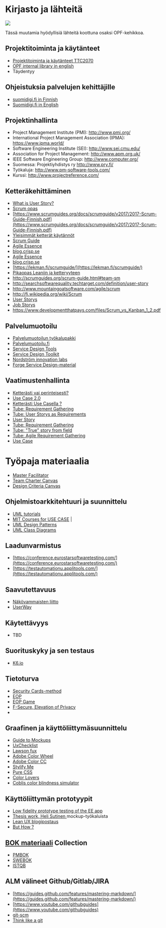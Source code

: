 # Kirjasto ja lähteitä

![](https://openclipart.org/image/300px/svg_to_png/268463/Library-no-text.png)

Tässä muutamia hyödyllisiä lähteitä koottuna osaksi OPF-kehikkoa. 

## Projektitoiminta ja käytänteet

* [Projektitoiminta ja käytänteet TTC2070](http://ttc2070.pages.labranet.jamk.fi/fi)
* [OPF internal library in english](https://jamkit.pages.labranet.jamk.fi/project-templates/en-opf-2021-core-template-v2/90-Quality-and-support/library/)
* Täydentyy 

## Ohjeistuksia palvelujen kehittäjille

* [suomidigi.fi in Finnish](https://www.suomidigi.fi/)
* [Suomidigi.fi in English](https://www.suomidigi.fi/en)

## Projektinhallinta

*  Project Management Institute (PMI): http://www.pmi.org/
*  International Project Management Association (IPMA): https://www.ipma.world/
*  Software Engineering Institute (SEI): http://www.sei.cmu.edu/
*  Association for Project Management: http://www.apm.org.uk/
*  IEEE Software Engineering Group: http://www.computer.org/
*  Suomessa: Projektiyhdistys ry http://www.pry.fi/
*  Työkaluja: http://www.pm-software-tools.com/
*  Kurssi: http://www.projectreference.com/

## Ketteräkehittäminen

* [What is User Story?](https://www.visual-paradigm.com/guide/agile-software-development/what-is-user-story/)
* [Scrum opas](https://www.scrumguides.org/docs/scrumguide/v2017/2017-Scrum-Guide-Finnish.pdf)
* [https://www.scrumguides.org/docs/scrumguide/v2017/2017-Scrum-Guide-Finnish.pdf](https://www.scrumguides.org/docs/scrumguide/v2017/2017-Scrum-Guide-Finnish.pdf)
* [Yleisimmät ketterät käytännöt](https://www.meteoriitti.com/2013/06/06/ketteryys-haltuun-yleisimmat-ketterat-kaytannot/)
* [Scrum Guide](https://www.scrumguides.org/scrum-guide.html)
* [Agile Essence](https://www.ivarjacobson.com/services/agile-essentials-starter-pack-agile-practices)
* [blog.crisp.se](https://blog.crisp.se/)
* [Agile Essence](https://www.ivarjacobson.com/services/agile-essentials-starter-pack-agile-practices)
* [blog.crisp.se](https://blog.crisp.se/)
* [https://lekman.fi/scrumguide/](https://lekman.fi/scrumguide/)
* [Pikaopas Leaniin ja ketteryyteen](https://docplayer.fi/48461781-Agile-opas-pikaopas-leaniin-ja-ketteryyteen.html)
* http://scrumguides.org/scrum-guide.html#team-sm
* http://searchsoftwarequality.techtarget.com/definition/user-story
* http://www.mountaingoatsoftware.com/agile/scrum
* http://fi.wikipedia.org/wiki/Scrum
* [User Storys](http://en.wikipedia.org/wiki/User_story)
* [Job Storys](http://blog.intercom.io/using-job-stories-design-features-ui-ux/)
* https://www.developmentthatpays.com/files/Scrum_vs_Kanban_1_2.pdf

## Palvelumuotoilu

* [Palvelumuotoilun työkalupakki](http://sdt.fi)
* [Palvelumuotoilu.fi](http://palvelumuotoilu.fi/)
* [Service Design Tools](http://www.servicedesigntools.org/)
* [Service Design Toolkit](http://www.servicedesigntoolkit.org/)
* [Nordström innovation labs](https://www.youtube.com/watch?v=szr0ezLyQHY)
* [Forge Service Design-material](https://github.com/forgeservicelab/forge-sdt)

## Vaatimustenhallinta

* [Ketterästi vai perinteisesti?](http://sytyke.org/lehtiarkisto/kirj/st20092/ST092-16A.pdf)
* [Use Case 2.0](https://www.ivarjacobson.com/sites/default/files/field_iji_file/article/use-case_2_0_jan11.pdf)
* [Ketterästi Use Casella ?](http://agilemodeling.com/artifacts/useCaseDiagram.htm)
* [Tube: Requirement Gathering](http://www.youtube.com/watch?v=rSwVZJT9j1c)
* [Tube: User Storys as Requirements](http://www.youtube.com/watch?v=6q5-cVeNjCE)
* [User Story](http://searchsoftwarequality.techtarget.com/definition/user-story)
* [Tube: Requirement Gathering](http://www.youtube.com/watch?v=txK1225LlVM)
* [Tube: "True" story from field](http://www.youtube.com/watch?v=l_GTTyE9i9Y)
* [Tube: Agile Requirement Gathering](http://www.youtube.com/watch?v=iUIWLNiGYEk)
* [Use Case](https://pdfs.semanticscholar.org/7b14/abf0d22aa7cabccd134b64e0b1c3ce14b456.pdf) 

# Työpaja materiaalia

* [Master Facilitator](http://masterfacilitator.com/canvas-collection/)
* [Team Charter Canvas](https://designabetterbusiness.com/2017/08/24/team-charter-canvas/)
* [Design Criteria Canvas](https://skillsofthemodernage.com.au/downloads/playshop/dabb-design-criteria-canvas.pdf)

## Ohjelmistoarkkitehtuuri ja suunnittelu

* [UML tutorials](http://www.tutorialspoint.com/uml/index.htm)
* [MIT Courses for USE CASE](http://ocw.mit.edu/courses/architecture/4-297-special-problems-in-architecture-studies-fall-2000/labs/UML1.pdf) |
* [UML Design Patterns](http://en.wikipedia.org/wiki/Architectural_pattern_(computer_science))
* [UML Class Diagrams](https://en.wikipedia.org/wiki/Unified_Modeling_Language#Diagrams)

## Laadunvarmistus

* [https://conference.eurostarsoftwaretesting.com/](https://conference.eurostarsoftwaretesting.com/)
* [https://testautomationu.applitools.com/](https://testautomationu.applitools.com/)

## Saavutettavuus

* [Näkövammaisten liitto](https://www.nkl.fi/fi)
* [UserWay](https://userway.org/)

## Käytettävyys

* TBD

## Suorituskyky ja sen testaus

* [K6.io](https://k6.io/)

## Tietoturva

* [Security Cards-method](http://securitycards.cs.washington.edu/cards.html)
* [EOP](https://github.com/adamshostack/eop)
* [EOP Game](https://eopgame.azurewebsites.net/)
* [F-Secure, Elevation of Privacy](https://github.com/F-Secure/elevation-of-privacy/tree/master/print-ready)
* [](https://github.com/adamshostack/eop)

## Graafinen ja käyttöliittymäsuunnittelu

* [Guide to Mockups](https://www.uxpin.com/studio/ebooks/guide-to-mockups/)
* [UxChecklist](https://uxchecklist.github.io/)
* [Lawson fux](https://lawsofux.com/)
* [Adobe Color Wheel](https://color.adobe.com/create/color-wheel/)
* [Adobe Color CC](https://color.adobe.com/explore/newest/)
* [Stylify Me](http://stylifyme.com/?stylify=contriboard.n4sjamk.org)
* [Pure CSS](http://purecss.io/)
* [Color Lovers](http://www.colourlovers.com/palettes)
* [Coblis color blindness simulator](http://www.color-blindness.com/coblis-color-blindness-simulator/)

## Käyttöliittymän prototyypit

* [Low fidelity prototype testing of the EE app](https://www.youtube.com/watch?v=yafaGNFu8Eg) 
* [Thesis work, Heli Sutinen ](https://www.theseus.fi/handle/10024/86173) mockup-työkaluista
* [Lean UX blogipostaus](https://www.smashingmagazine.com/2011/03/lean-ux-getting-out-of-the-deliverables-business/)
* [But How ?](http://www.youtube.com/watch?v=7OSkB4BCx00)

## [BOK materiaali](https://en.wikipedia.org/wiki/Body_of_knowledge) Collection

* [PMBOK](https://www.pmi.org/pmbok-guide-standards)
* [SWEBOK](https://www.computer.org/web/swebok/v3)
* [ISTQB](https://www.istqb.org/)

## ALM välineet Github/Gitlab/JIRA

* [https://guides.github.com/features/mastering-markdown/](https://guides.github.com/features/mastering-markdown/)
* [https://www.youtube.com/githubguides](https://www.youtube.com/githubguides)
* [git-scm](http://git-scm.com/book/en/v2)
* [Think like a git](http://think-like-a-git.net/sections/about-this-site.html)

